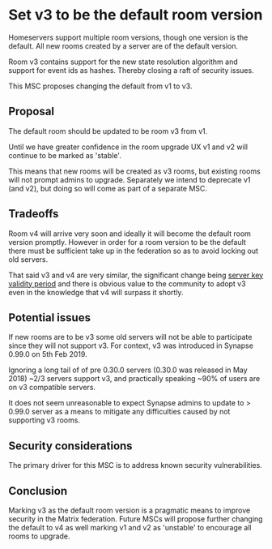 # Set v3 to be the default room version

Homeservers support multiple room versions, though one version is the default.
All new rooms created by a server are of the default version.

Room v3 contains support for the new state resolution algorithm and support
for event ids as hashes. Thereby closing a raft of security issues.

This MSC proposes changing the default from v1 to v3.


## Proposal

The default room should be updated to be room v3 from v1.

Until we have greater confidence in the room upgrade UX v1 and v2 will continue
to be marked as 'stable'.

This means that new rooms will be created as v3 rooms, but existing rooms will
not prompt admins to upgrade. Separately we intend to deprecate v1 (and v2), but
doing so will come as part of a separate MSC.

## Tradeoffs

Room v4 will arrive very soon and ideally it will become the default room
version promptly. However in order for a room version to be the default there
must be sufficient take up in the federation so as to avoid locking out old
servers.

That said v3 and v4 are very similar, the significant change being
[server key validity period](https://github.com/matrix-org/synapse/issues/4364)
and there is obvious value to the community to adopt v3 even in the
knowledge that v4 will surpass it shortly.

## Potential issues

If new rooms are to be v3 some old servers will not be able to participate
since they will not support v3. For context, v3 was introduced in Synapse 0.99.0
on 5th Feb 2019.

Ignoring a long tail of of pre 0.30.0 servers (0.30.0 was released in
May 2018) ~2/3 servers support v3, and practically speaking ~90% of users are
on v3 compatible servers.

It does not seem unreasonable to expect Synapse admins to update to > 0.99.0
server as a means to mitigate any difficulties caused by not supporting v3 rooms.


## Security considerations

The primary driver for this MSC is to address known security vulnerabilities.

## Conclusion

Marking v3 as the default room version is a pragmatic means to improve security
in the Matrix federation. Future MSCs will propose further changing the default
to v4 as well marking v1 and v2 as 'unstable' to encourage all rooms to upgrade.
